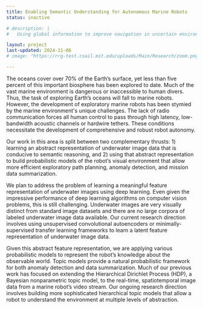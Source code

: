 ```yaml
---
title: Enabling Semantic Understanding for Autonomous Marine Robots
status: inactive

# description: |
#   Using global information to improve navigation in uncertain environments.

layout: project
last-updated: 2024-11-06
# image: "https://rrg-test.csail.mit.edu/uploads/Main/Research/zoom.png"

---
```

The oceans cover over 70% of the Earth’s surface, yet less than five percent of this important biosphere has been explored to date. Much of the vast marine environment is dangerous or inaccessible to human divers. Thus, the task of exploring Earth’s oceans will fall to marine robots. However, the development of exploratory marine robots has been stymied by the marine environment's unique challenges. The lack of radio communication forces all human control to pass through high latency, low-bandwidth acoustic channels or hardwire tethers. These conditions necessitate the development of comprehensive and robust robot autonomy.

Our work in this area is split between two complementary thrusts: 1) learning an abstract representation of underwater image data that is conducive to semantic reasoning, and 2) using that abstract representation to build probabilistic models of the robot’s visual environment that allow more efficient exploratory path planning, anomaly detection, and mission data summarization.

We plan to address the problem of learning a meaningful feature representation of underwater images using deep learning. Even given the impressive performance of deep learning algorithms on computer vision problems, this is still challenging. Underwater images are very visually distinct from standard image datasets and there are no large corpora of labeled underwater image data available. Our current research direction involves using unsupervised convolutional autoencoders or minimally-supervised transfer learning frameworks to learn a latent feature representation of underwater image data.

Given this abstract feature representation, we are applying various probabilistic models to represent the robot’s knowledge about the observable world. Topic models provide a natural probabilistic framework for both anomaly detection and data summarization. Much of our previous work has focused on extending the Hierarchical Dirichlet Process (HDP), a Bayesian nonparametric topic model, to the real-time, spatiotemporal image data from a marine robot’s video stream. Our ongoing research direction involves building more sophisticated hierarchical topic models that allow a robot to understand the environment at multiple levels of abstraction.
